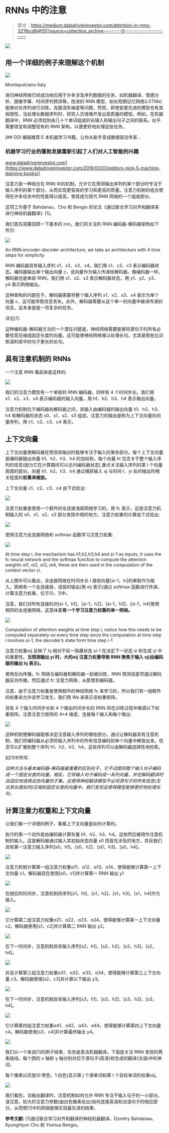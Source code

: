 # RNNs 中的注意

> 原文：<https://medium.datadriveninvestor.com/attention-in-rnns-321fbcd64f05?source=collection_archive---------0----------------------->

[![](img/3204001d41af6a353f205338ceeec615.png)](http://www.track.datadriveninvestor.com/1B9E)

## 用一个详细的例子来理解这个机制

![](img/4c1221c10cb88a9d06c14061413ed5ef.png)

Montepulciano Italy

递归神经网络已经成功地应用于许多涉及序列数据的任务，如机器翻译、情感分析、图像字幕、时间序列预测等。改进的 RNN 模型，如长短期记忆网络(LSTMs)能够对长序列进行训练，克服消失梯度等问题。然而，即使是更先进的模型也有其局限性，当处理长数据序列时，研究人员很难开发出高质量的模型。例如，在机器翻译中，RNN 必须找到由几十个单词组成的长输入和输出句子之间的联系。似乎需要改变和调整现有的 RNN 架构，以便更好地处理这些任务。

[](https://www.datadriveninvestor.com/2019/03/03/editors-pick-5-machine-learning-books/) [## DDI 编辑推荐:5 本机器学习书籍，让你从新手变成数据驱动专家…

### 机器学习行业的蓬勃发展重新引起了人们对人工智能的兴趣

www.datadriveninvestor.com](https://www.datadriveninvestor.com/2019/03/03/editors-pick-5-machine-learning-books/) 

注意力是一种结合在 RNN 中的机制，允许它在预测输出序列的某个部分时专注于输入序列的某个部分，从而实现更容易的学习和更高的质量。注意力机制的组合使得在许多任务中的性能得以提高，使其成为现代 RNN 网络的一个组成部分。

这项工作基于 Bahdanau、Cho 和 Bengio 的论文《通过联合学习对齐和翻译来进行神经机器翻译》[1]。

我们首先简要回顾一下基本的 rnn。我们将关注的 RNN 编码器-解码器架构如下所示:

![](img/7a8ad444a41a9f69d38325c8a6582497.png)

An RNN encoder-decoder architecture, we take an architecture with 4 time steps for simplicity

RNN 编码器具有输入序列 x1、x2、x3、x4。我们用 c1、c2、c3 表示编码器状态。编码器输出单个输出向量 c，该向量作为输入传递给解码器。像编码器一样，解码器也是单层 RNN，我们用 s1、s2、s3 表示解码器状态，用 y1、y2、y3、y4 表示网络输出。

这种架构的问题在于，解码器需要将整个输入序列 x1、x2、x3、x4 表示为单个向量 c，这可能导致信息丢失。此外，解码器需要从这个单一的向量中破译传递的信息，这本身就是一项复杂的任务。

详见[1]:

这种编码器-解码器方法的一个潜在问题是，神经网络需要能够将源句子的所有必要信息压缩成固定长度的向量。这可能使神经网络难以处理长句，尤其是那些比训练语料库中的句子更长的长句。

## 具有注意机制的 RNNs

一个注意 RNN 看起来是这样的:

![](img/3b904632ed2c2f21a005efcd7986a9e3.png)

我们的注意力模型有一个单层的 RNN 编码器，同样有 4 个时间步长。我们用 x1、x2、x3、x4 表示编码器的输入向量，用 h1、h2、h3、h4 表示输出向量。

注意力机制位于编码器和解码器之间，其输入由编码器的输出向量 h1、h2、h3、h4 和解码器的状态 s0、s1、s2、s3 组成，注意力的输出是称为上下文向量的向量序列，用 c1、c2、c3、c4 表示。

## 上下文向量

上下文向量使解码器在预测其输出时能够专注于输入的某些部分。每个上下文向量是编码器输出向量 h1、h2、h3、h4 的加权和，每个向量 hi 包含关于整个输入序列的信息(因为它在计算期间可以访问编码器状态),重点关注输入序列的第 I 个向量周围的部分。向量 h1、h2、h3、h4 通过捕获输入 xj 与时间 I、yi 处的输出的相关程度的**权重来缩放。**

上下文向量 c1、c2、c3、c4 由下式给出:

![](img/d73ed7efdd73755afecd7ae482566525.png)

注意力权重是使用一个额外的全连接浅层网络学习的，用 fc 表示，这是注意力机制输入的 s0、s1、s2、s3 部分发挥作用的地方。注意力权重的计算由下式给出:

![](img/7af1de7342466b6ea29555c009655bd8.png)

使用注意力全连接网络和 softmax 函数学习注意力权重:

![](img/f896a30e0ecacbd31cdda0cc7c70dcf7.png)

At time step i, the mechanism has h1,h2,h3,h4 and si-1 as inputs, it uses the fc neural network and the softmax function to compute the attention weights αi1, αi2, αi3, αi4, these are then used in the computation of the context vector ci.

从上图中可以看出，全连接网络在时间步长 I 接收向量[si-1，hi]的串联作为输入。网络有一个全连接层，该层的输出(用 eij 表示)通过 softmax 函数进行传递，计算注意力权重，位于[0，1]中。

注意，我们对所有连接的对[si-1，h1]、[si-1，h2]、[si-1，h3]、[si-1，h4]使用相同的全连接网络，这意味着**有一个学习注意力权重的单一网络。**

![](img/cbafeca45ea86902800df954561427a1.png)

Computation of attention weights at time step i, notice how this needs to be computed separately on every time step since the computation at time step i involves si-1, the decoder’s state form time step i-1

注意力权重αij 反映了 hj 相对于前一隐藏状态 si-1 在决定下一状态 si 和生成 yi 中的重要性。**当预测输出 yi 时，大的αij 注意力权重导致 RNN 聚焦于输入 xj(由编码器的输出 hj 表示)。**

使用反向传播，fc 网络与编码器和解码器一起被训练，RNN 预测误差项通过解码器反向传播，然后通过 fc 注意力网络，从那里到编码器。

注意，由于注意力权重是使用额外的神经网络 fc 来学习的，所以我们有一组额外的权重来允许该学习发生，我们用 Wa 来表示该权重矩阵。

具有 4 个输入时间步长和 4 个输出时间步长的 RNN 将在训练过程中微调以下权重矩阵。注意注意力矩阵的 4×4 维度，连接每个输入和每个输出:

![](img/ce9e97cfaec7636625f13bfeb4a6a34a.png)

这种机制使解码器能够决定注意输入序列的哪些部分。通过让解码器具有注意机制，我们将编码器从必须将输入序列中的所有信息编码到单个向量中解放出来。信息可以扩展到整个序列 h1、h2、h3、h4，这些序列可以由解码器选择性地检索。

如[1]中所写:

*这种方法与基本编码器-解码器最重要的区别在于，它不试图将整个输入句子编码成一个固定长度的向量。相反，它将输入句子编码成一系列向量，并在解码翻译时自适应地选择这些向量的子集。这使得神经翻译模型不必将源句子的所有信息(无论其长度如何)压缩到固定长度的向量中。我们发现这使得模型能够更好地处理长句。*

## 计算注意力权重和上下文向量

让我们看一个详细的例子，看看上下文向量是如何计算的。

执行的第一个动作是由编码器计算矢量 h1、h2、h3、h4。这些然后被用作注意机制的输入。这是解码器通过输入其初始状态向量 s0 而首先涉及的地方，并且我们具有第一注意力输入序列[s0，h1]、[s0，h2]、[s0，h3]、[s0，h4]。

![](img/797416b7480e75748ce48c609802689a.png)

注意力机制计算第一组注意力权重α11、α12、α13、α14，使得能够计算第一上下文向量 c1。解码器现在使用[s0，c1]并计算第一 RNN 输出 y1

![](img/a58b957521c3f38c6fb427d5d5c9996f.png)

在随后的时间步，注意机制将序列[s1，h1]、[s1，h2]、[s1，h3]、[s1，h4]作为输入。

![](img/64bfd31fdbce247986dce14145fc18e6.png)

它计算第二组注意力权重α21、α22、α23、α24，使得能够计算第一上下文向量 c2。解码器使用[s1，c2]并计算第二 RNN 输出 y2。

![](img/96eae2250b1977f6d49843fd472f7cc2.png)

在下一时间步，注意机制具有输入序列[s2，h1]、[s2，h2]、[s2，h3]、[s2，h4]。

![](img/796497fbf53a710085ba636ff1c76432.png)

并且计算第三组注意力权重α31、α32、α33、α34，使得能够计算第三上下文向量 c3。解码器使用[s2，c3]并计算以下输出 y3。

![](img/2db8a41a893dd14b26817ce309960aaa.png)

在下一时间步，注意机制具有输入序列[s3，h1]、[s3，h2]、[s3，h3]、[s3，h4]。

![](img/6bf8a36a2e515eacf721454f997c1abf.png)

它计算第四组注意力权重α41、α42、α43、α44，使得能够计算第四上下文向量 c4。解码器使用[s3，c4]并计算最终输出 y4。

![](img/a4da660a432606e2c8fedae117db23d8.png)

我们以一个来自[1]的例子结束，任务是英法机器翻译。下面是关注 RNN 发现的两条路线。每个图的 x 轴和 y 轴分别对应于源句子(英语)和生成的翻译(法语)中的单词。

每个像素以灰度(0:黑色，1:白色)显示第 j 个源单词和第 I 个目标单词的权重αij。

![](img/28eb2eb4912783168b0937d14e64ebca.png)

我们看到，当输出翻译时，注意机制如何允许 RNN 专注于输入句子的一小部分。请注意，较大的注意力参数(由白色像素给出)如何连接英语和法语句子的相应部分，从而使[1]中的网络能够实现最先进的结果。

**参考文献:** [1]通过联合学习对齐和翻译的神经机器翻译。Dzmitry Bahdanau、KyungHyun Cho 和 Yoshua Bengio。